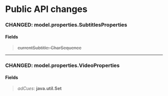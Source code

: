 # Public API changes
### CHANGED:  model.properties.SubtitlesProperties
#### Fields


> ~~currentSubtitle: CharSequence~~




-----

### CHANGED:  model.properties.VideoProperties
#### Fields


> *adCues*: **java.util.Set**


